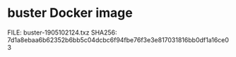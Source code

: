 # buster Docker image

FILE: buster-1905102124.txz
SHA256: 7d1a8ebaa6b62352b6bb5c04dcbc6f94fbe76f3e3e817031816bb0df1a16ce03
